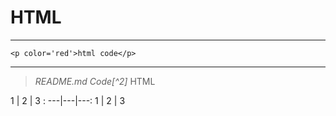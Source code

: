 # HTML
---
```
<p color='red'>html code</p>
```
***
>  _README.md Code[^2]_ HTML

1 | 2 | 3
: ---|---|---:
1 | 2 | 3
